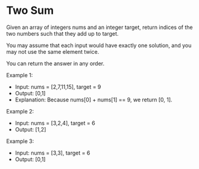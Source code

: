 # Two Sum

Given an array of integers nums and an integer target, return indices of the two numbers such that they add up to target.

You may assume that each input would have exactly one solution, and you may not use the same element twice.

You can return the answer in any order.


Example 1:

- Input: nums = [2,7,11,15], target = 9
- Output: [0,1]
- Explanation: Because nums[0] + nums[1] == 9, we return [0, 1].

Example 2:

- Input: nums = [3,2,4], target = 6
- Output: [1,2]

Example 3:

- Input: nums = [3,3], target = 6
- Output: [0,1]